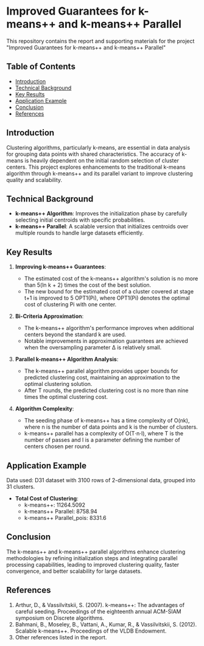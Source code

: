 # Improved Guarantees for k-means++ and k-means++ Parallel

This repository contains the report and supporting materials for the project "Improved Guarantees for k-means++ and k-means++ Parallel"

## Table of Contents
- [Introduction](#introduction)
- [Technical Background](#technical-background)
- [Key Results](#key-results)
- [Application Example](#application-example)
- [Conclusion](#conclusion)
- [References](#references)
## Introduction
Clustering algorithms, particularly k-means, are essential in data analysis for grouping data points with shared characteristics. The accuracy of k-means is heavily dependent on the initial random selection of cluster centers. This project explores enhancements to the traditional k-means algorithm through k-means++ and its parallel variant to improve clustering quality and scalability.

## Technical Background
- **k-means++ Algorithm**: Improves the initialization phase by carefully selecting initial centroids with specific probabilities.
- **k-means++ Parallel**: A scalable version that initializes centroids over multiple rounds to handle large datasets efficiently.

## Key Results
1. **Improving k-means++ Guarantees**:
   - The estimated cost of the k-means++ algorithm's solution is no more than 5(ln k + 2) times the cost of the best solution.
   - The new bound for the estimated cost of a cluster covered at stage t+1 is improved to 5 OPT1(Pi), where OPT1(Pi) denotes the optimal cost of clustering Pi with one center.

2. **Bi-Criteria Approximation**:
   - The k-means++ algorithm's performance improves when additional centers beyond the standard k are used.
   - Notable improvements in approximation guarantees are achieved when the oversampling parameter Δ is relatively small.

3. **Parallel k-means++ Algorithm Analysis**:
   - The k-means++ parallel algorithm provides upper bounds for predicted clustering cost, maintaining an approximation to the optimal clustering solution.
   - After T rounds, the predicted clustering cost is no more than nine times the optimal clustering cost.

4. **Algorithm Complexity**:
   - The seeding phase of k-means++ has a time complexity of O(nk), where n is the number of data points and k is the number of clusters.
   - k-means++ parallel has a complexity of O(T⋅n⋅l), where T is the number of passes and l is a parameter defining the number of centers chosen per round.

## Application Example
Data used: D31 dataset with 3100 rows of 2-dimensional data, grouped into 31 clusters.

- **Total Cost of Clustering**:
  - k-means++: 11264.5092
  - k-means++ Parallel: 8758.94
  - k-means++ Parallel_pois: 8331.6

## Conclusion
The k-means++ and k-means++ parallel algorithms enhance clustering methodologies by refining initialization steps and integrating parallel processing capabilities, leading to improved clustering quality, faster convergence, and better scalability for large datasets.

## References
1. Arthur, D., & Vassilvitskii, S. (2007). k-means++: The advantages of careful seeding. Proceedings of the eighteenth annual ACM-SIAM symposium on Discrete algorithms.
2. Bahmani, B., Moseley, B., Vattani, A., Kumar, R., & Vassilvitskii, S. (2012). Scalable k-means++. Proceedings of the VLDB Endowment.
3. Other references listed in the report.
